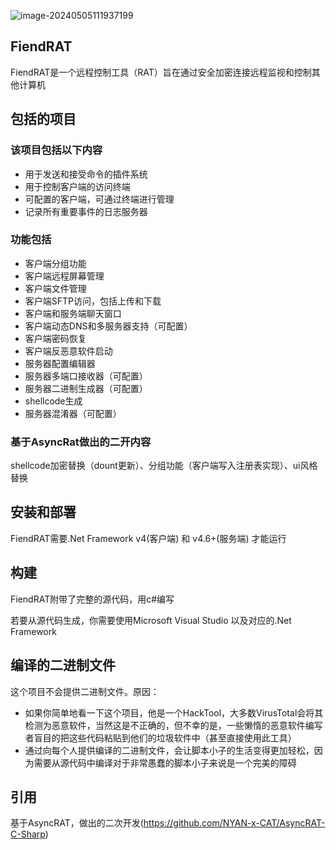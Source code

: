 ![image-20240505111937199](https://github.com/nashor1/Fiend_rat/assets/115065774/574c78b7-c2e2-4b8f-bcc3-0e274bdf4b94)


## FiendRAT

FiendRAT是一个远程控制工具（RAT）旨在通过安全加密连接远程监视和控制其他计算机

## 包括的项目

### 该项目包括以下内容

- 用于发送和接受命令的插件系统
- 用于控制客户端的访问终端
- 可配置的客户端，可通过终端进行管理
- 记录所有重要事件的日志服务器

### 功能包括

- 客户端分组功能
- 客户端远程屏幕管理
- 客户端文件管理
- 客户端SFTP访问，包括上传和下载
- 客户端和服务端聊天窗口
- 客户端动态DNS和多服务器支持（可配置）
- 客户端密码恢复
- 客户端反恶意软件启动
- 服务器配置编辑器
- 服务器多端口接收器（可配置）
- 服务器二进制生成器（可配置）
- shellcode生成
- 服务器混淆器（可配置）

### 基于AsyncRat做出的二开内容

shellcode加密替换（dount更新）、分组功能（客户端写入注册表实现）、ui风格替换

## 安装和部署

FiendRAT需要.Net Framework v4(客户端) 和 v4.6+(服务端) 才能运行

## 构建

FiendRAT附带了完整的源代码，用c#编写

若要从源代码生成，你需要使用Microsoft Visual Studio 以及对应的.Net Framework

## 编译的二进制文件

这个项目不会提供二进制文件。原因：

- 如果你简单地看一下这个项目，他是一个HackTool，大多数VirusTotal会将其检测为恶意软件，当然这是不正确的，但不幸的是，一些懒惰的恶意软件编写者盲目的把这些代码粘贴到他们的垃圾软件中（甚至直接使用此工具）
- 通过向每个人提供编译的二进制文件，会让脚本小子的生活变得更加轻松，因为需要从源代码中编译对于非常愚蠢的脚本小子来说是一个完美的障碍

## 引用

基于AsyncRAT，做出的二次开发(https://github.com/NYAN-x-CAT/AsyncRAT-C-Sharp)
